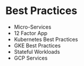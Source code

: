# Best Practices

* Micro-Services
* 12 Factor App
* Kubernetes Best Practices
* GKE Best Practices
* Stateful Workloads
* GCP Services